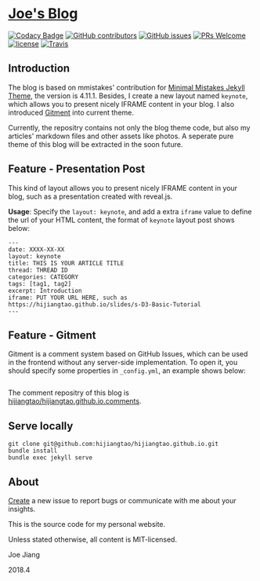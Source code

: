 # [Joe's Blog](https://hijiangtao.github.io/)

[![Codacy Badge](https://api.codacy.com/project/badge/Grade/cd4fd74b864245a391d8678f1f458359)](https://www.codacy.com/app/hijiangtao/hijiangtao.github.io?utm_source=github.com&utm_medium=referral&utm_content=hijiangtao/hijiangtao.github.io&utm_campaign=badger) [![GitHub contributors](https://img.shields.io/github/contributors/hijiangtao/hijiangtao.github.io.svg)]() [![GitHub issues](https://img.shields.io/github/issues/hijiangtao/hijiangtao.github.io.svg)]() [![PRs Welcome](https://img.shields.io/badge/PRs-welcome-brightgreen.svg)](#contribute) [![license](https://img.shields.io/github/license/hijiangtao/hijiangtao.github.io.svg)]() [![Travis](https://img.shields.io/travis/hijiangtao/hijiangtao.github.io/master.svg)]()

## Introduction

The blog is based on mmistakes' contribution for [Minimal Mistakes Jekyll Theme](https://github.com/mmistakes/minimal-mistakes), the version is 4.11.1. Besides, I create a new layout named `keynote`, which allows you to present nicely IFRAME content in your blog. I also introduced [Gitment](https://github.com/imsun/gitment) into current theme.

Currently, the repositry contains not only the blog theme code, but also my articles' markdown files and other assets like photos. A seperate pure theme of this blog will be extracted in the soon future.

## Feature - Presentation Post

This kind of layout allows you to present nicely IFRAME content in your blog, such as a presentation created with reveal.js.

**Usage**: Specify the `layout: keynote`, and add a extra `iframe` value to define the url of your HTML content, the format of `keynote` layout post shows below: 

```
---
date: XXXX-XX-XX
layout: keynote
title: THIS IS YOUR ARTICLE TITLE
thread: THREAD ID
categories: CATEGORY
tags: [tag1, tag2]
excerpt: Introduction
iframe: PUT YOUR URL HERE, such as https://hijiangtao.github.io/slides/s-D3-Basic-Tutorial
---
```

## Feature - Gitment

Gitment is a comment system based on GitHub Issues, which can be used in the frontend without any server-side implementation. To open it, you should specify some properties in `_config.yml`, an example shows below:

```
```

The comment repositry of this blog is [hijiangtao/hijiangtao.github.io.comments](https://github.com/hijiangtao/hijiangtao.github.io.comments).


## Serve locally

```
git clone git@github.com:hijiangtao/hijiangtao.github.io.git
bundle install
bundle exec jekyll serve
```

## About

[Create](https://github.com/hijiangtao/hijiangtao.github.io/issues/new) a new issue to report bugs or communicate with me about your insights.

This is the source code for my personal website.

Unless stated otherwise, all content is MIT-licensed.

Joe Jiang

2018.4
